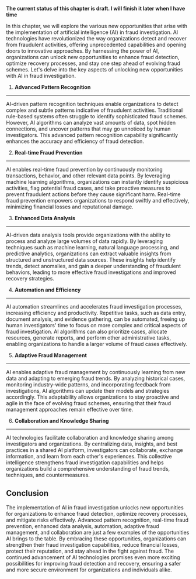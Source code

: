 **The current status of this chapter is draft. I will finish it later when I have time**

In this chapter, we will explore the various new opportunities that arise with the implementation of artificial intelligence (AI) in fraud investigation. AI technologies have revolutionized the way organizations detect and recover from fraudulent activities, offering unprecedented capabilities and opening doors to innovative approaches. By harnessing the power of AI, organizations can unlock new opportunities to enhance fraud detection, optimize recovery processes, and stay one step ahead of evolving fraud schemes. Let's delve into the key aspects of unlocking new opportunities with AI in fraud investigation.

1. **Advanced Pattern Recognition**
-----------------------------------

AI-driven pattern recognition techniques enable organizations to detect complex and subtle patterns indicative of fraudulent activities. Traditional rule-based systems often struggle to identify sophisticated fraud schemes. However, AI algorithms can analyze vast amounts of data, spot hidden connections, and uncover patterns that may go unnoticed by human investigators. This advanced pattern recognition capability significantly enhances the accuracy and efficiency of fraud detection.

2. **Real-time Fraud Prevention**
---------------------------------

AI enables real-time fraud prevention by continuously monitoring transactions, behavior, and other relevant data points. By leveraging machine learning algorithms, organizations can instantly identify suspicious activities, flag potential fraud cases, and take proactive measures to prevent fraudulent actions before they cause significant harm. Real-time fraud prevention empowers organizations to respond swiftly and effectively, minimizing financial losses and reputational damage.

3. **Enhanced Data Analysis**
-----------------------------

AI-driven data analysis tools provide organizations with the ability to process and analyze large volumes of data rapidly. By leveraging techniques such as machine learning, natural language processing, and predictive analytics, organizations can extract valuable insights from structured and unstructured data sources. These insights help identify trends, detect anomalies, and gain a deeper understanding of fraudulent behaviors, leading to more effective fraud investigations and improved recovery strategies.

4. **Automation and Efficiency**
--------------------------------

AI automation streamlines and accelerates fraud investigation processes, increasing efficiency and productivity. Repetitive tasks, such as data entry, document analysis, and evidence gathering, can be automated, freeing up human investigators' time to focus on more complex and critical aspects of fraud investigation. AI algorithms can also prioritize cases, allocate resources, generate reports, and perform other administrative tasks, enabling organizations to handle a larger volume of fraud cases effectively.

5. **Adaptive Fraud Management**
--------------------------------

AI enables adaptive fraud management by continuously learning from new data and adapting to emerging fraud trends. By analyzing historical cases, monitoring industry-wide patterns, and incorporating feedback from investigations, AI algorithms can update their models and strategies accordingly. This adaptability allows organizations to stay proactive and agile in the face of evolving fraud schemes, ensuring that their fraud management approaches remain effective over time.

6. **Collaboration and Knowledge Sharing**
------------------------------------------

AI technologies facilitate collaboration and knowledge sharing among investigators and organizations. By centralizing data, insights, and best practices in a shared AI platform, investigators can collaborate, exchange information, and learn from each other's experiences. This collective intelligence strengthens fraud investigation capabilities and helps organizations build a comprehensive understanding of fraud trends, techniques, and countermeasures.

Conclusion
----------

The implementation of AI in fraud investigation unlocks new opportunities for organizations to enhance fraud detection, optimize recovery processes, and mitigate risks effectively. Advanced pattern recognition, real-time fraud prevention, enhanced data analysis, automation, adaptive fraud management, and collaboration are just a few examples of the opportunities AI brings to the table. By embracing these opportunities, organizations can strengthen their fraud investigation capabilities, reduce financial losses, protect their reputation, and stay ahead in the fight against fraud. The continued advancement of AI technologies promises even more exciting possibilities for improving fraud detection and recovery, ensuring a safer and more secure environment for organizations and individuals alike.
